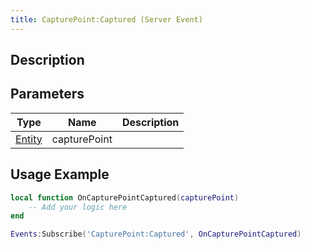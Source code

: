 ```yaml
---
title: CapturePoint:Captured (Server Event)
---
```

## Description

## Parameters

| Type                                  | Name         | Description |
| ------------------------------------- | ------------ | ----------- |
| [Entity](/vext/ref/shared/class/entity) | capturePoint |             |

## Usage Example

``` lua
local function OnCapturePointCaptured(capturePoint)
    -- Add your logic here
end

Events:Subscribe('CapturePoint:Captured', OnCapturePointCaptured)
```
